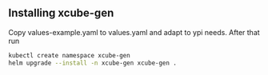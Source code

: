 ## Installing xcube-gen

Copy values-example.yaml to values.yaml and adapt to ypi needs. 
After that run

```bash
kubectl create namespace xcube-gen
helm upgrade --install -n xcube-gen xcube-gen .
```